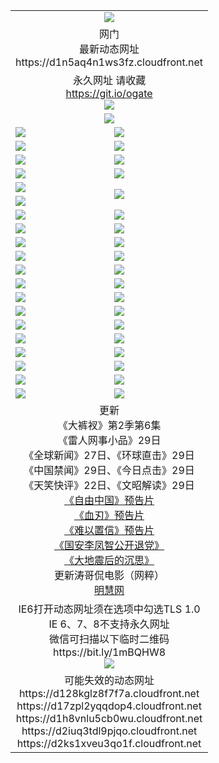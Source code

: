 ﻿<table>
  <tr></tr>
  <tr><td colspan=2 align=center><img src="https://d1n5aq4n1ws3fz.cloudfront.net/Up/oGate.jpg" /></td></tr>
  <tr><td colspan=2 align=center>网门<br>最新动态网址
<br>https://d1n5aq4n1ws3fz.cloudfront.net
    </td>
  </tr>
  <tr>
    <td colspan=2 align=center>永久网址 请收藏<br/><a href="https://git.io/ogate" target="_blank">https://git.io/ogate</a><br/><a href="https://d1n5aq4n1ws3fz.cloudfront.net/Up/0WMGDL2.png" target="_blank"><img src="https://d1n5aq4n1ws3fz.cloudfront.net/Up/0WMGD2.png"/></a></td>
    <!--td align=center>临时网址 微信用<br/><a href="https://bit.ly/1mBQHW8" target="_blank">https://bit.ly/1mBQHW8</a><br/><a href="https://d1n5aq4n1ws3fz.cloudfront.net/Up/0WMGDL3.png" target="_blank"><img src="https://d1n5aq4n1ws3fz.cloudfront.net/Up/0WMGD3.png"/></a></td-->
  </tr>
  <tr>
    <td colspan=2 align=center><a href="https://d1n5aq4n1ws3fz.cloudfront.net/ogUP.aspx?name=0oGate.apk" target="_blank"><img src="https://d1n5aq4n1ws3fz.cloudfront.net/Up/0WMAZ.jpg" /></a></td>
  </tr>
  <tr>
    <td><a href="https://d1n5aq4n1ws3fz.cloudfront.net/ogNice.aspx" target="_blank"><img src="https://d1n5aq4n1ws3fz.cloudfront.net/Up/0WCYY.jpg" /></a></td>
    <td><a href="https://d1n5aq4n1ws3fz.cloudfront.net/onCO.aspx?ob=600%E4%BA%8B%E7%89%A9&op=%E5%A2%9E%E5%88%A0%E6%94%B9&args=WH1~%23%E7%B1%BB%E5%9E%8B6%E6%96%B0%E9%97%BB%7c%23%E7%B1%BB%E5%9E%8B6%E8%AF%84%E8%AE%BA&mode=" target="_blank"><img src="https://d1n5aq4n1ws3fz.cloudfront.net/Up/0WZTT.jpg" /></a></td> 
  </tr>
  <tr>
    <td><a href="https://d1n5aq4n1ws3fz.cloudfront.net/ogDY.aspx" target="_blank"><img src="https://d1n5aq4n1ws3fz.cloudfront.net/Up/0FK.jpg" /></a></td>
    <td><a href="https://d1n5aq4n1ws3fz.cloudfront.net/ogST.aspx" target="_blank"><img src="https://d1n5aq4n1ws3fz.cloudfront.net/Up/0ST.jpg" /></a></td> 
  </tr>
  <tr>
    <!--td rowspan=2><a href="https://d1n5aq4n1ws3fz.cloudfront.net/ogUP.aspx?name=WJ.mp4&count=T:1,480P:1" target="_blank"><img src="https://d1n5aq4n1ws3fz.cloudfront.net/Up/WJ.jpg" /></a></td-->
    <td><a href="https://d1n5aq4n1ws3fz.cloudfront.net/ogUP.aspx?name=11DKC.mp4&count=T:2,2:6,1:16" target="_blank"><img src="https://d1n5aq4n1ws3fz.cloudfront.net/Up/11DKC.jpg" /></a></td> 
    <td><div><a href="https://d1n5aq4n1ws3fz.cloudfront.net/ogUP.aspx?name=LRWS.mp4&count=7B:8,6B:44,5A:10,5B:35,4A:14,4B:19,3A:10,3B:26,2A:16,2B:21,1A:23,1B:29&current=7B:8" target="_blank"><img src="https://d1n5aq4n1ws3fz.cloudfront.net/Up/LRWS.jpg" /></a></td>
   </tr>
  <tr>
    <td><a href="https://d1n5aq4n1ws3fz.cloudfront.net/ogUP.aspx?name=LRSH.mp4&count=W:13,2:10" target="_blank"><img src="https://d1n5aq4n1ws3fz.cloudfront.net/Up/LRSH.jpg" /></a></td>
    <td><a href="https://d1n5aq4n1ws3fz.cloudfront.net/ogUP.aspx?name=BYWXY.mp4" target="_blank"><img src="https://d1n5aq4n1ws3fz.cloudfront.net/Up/BYWXY.jpg" /></a></td>
  </tr>
  <tr>
    <td><a href="https://d1n5aq4n1ws3fz.cloudfront.net/ogUP.aspx?name=JQR.mp4&count=2" target="_blank"><img src="https://d1n5aq4n1ws3fz.cloudfront.net/Up/JQR.jpg" /></a></td>   
    <td rowspan=2><a href="https://d1n5aq4n1ws3fz.cloudfront.net/ogUP.aspx?name=JP.mp4&count=9" target="_blank"><img src="https://d1n5aq4n1ws3fz.cloudfront.net/Up/JP.jpg" /></td>
  </tr>
  <tr>
    <td><a href="https://d1n5aq4n1ws3fz.cloudfront.net/ogUP.aspx?name=WH.mp4" target="_blank"><img src="https://d1n5aq4n1ws3fz.cloudfront.net/Up/WH.jpg" /></a></td>
  </tr>
  <tr>
    <td><a href="https://d1n5aq4n1ws3fz.cloudfront.net/ogUP.aspx?name=SSZJ.mp4&count=SP:6,480P:8" target="_blank"><img src="https://d1n5aq4n1ws3fz.cloudfront.net/Up/SSZJ.jpg" /></a></td>
    <td><a href="https://d1n5aq4n1ws3fz.cloudfront.net/ogUP.aspx?name=ZY.mp4&count=2015:16" target="_blank"><img src="https://d1n5aq4n1ws3fz.cloudfront.net/Up/ZY.jpg" /></a</td>
  </tr>
  <tr>
    <td><a href="https://d1n5aq4n1ws3fz.cloudfront.net/ogUP.aspx?name=XTFY.mp4&count=B:2,A:24" target="_blank"><img src="https://d1n5aq4n1ws3fz.cloudfront.net/Up/XTFY.jpg" /></a></td>
    <td><a href="https://d1n5aq4n1ws3fz.cloudfront.net/ogUP.aspx?name=1XQK.mp4&count=13" target="_blank"><img src="https://d1n5aq4n1ws3fz.cloudfront.net/Up/1XQK.jpg" /></a</td>
  </tr>
  <tr>
    <td><a href="https://d1n5aq4n1ws3fz.cloudfront.net/ogUP.aspx?name=1LYF.mp4&count=2" target="_blank"><img src="https://d1n5aq4n1ws3fz.cloudfront.net/Up/1LYF0.jpg" /></a></td>
    <td><a href="https://d1n5aq4n1ws3fz.cloudfront.net/ogUP.aspx?name=1ZGC.mp4&count=6" target="_blank"><img src="https://d1n5aq4n1ws3fz.cloudfront.net/Up/1ZGC0.jpg" /></a></td>
  </tr>
  <tr>
    <td><a href="https://d1n5aq4n1ws3fz.cloudfront.net/ogUP.aspx?name=1ZKM.mp4&count=3&current=3" target="_blank"><img src="https://d1n5aq4n1ws3fz.cloudfront.net/Up/1ZKM0.jpg" /></a></td>  
    <td><a href="https://d1n5aq4n1ws3fz.cloudfront.net/ogUP.aspx?name=1WWY.mp4&count=6&current=6" target="_blank"><img src="https://d1n5aq4n1ws3fz.cloudfront.net/Up/1WWY0.jpg" /></a></td>
  </tr>
  <tr>
    <td><a href="https://d1n5aq4n1ws3fz.cloudfront.net/ogUP.aspx?name=10JGY.mp4&count=3" target="_blank"><img src="https://d1n5aq4n1ws3fz.cloudfront.net/Up/10JGY0.jpg" /></a></td>
    <td><a href="https://d1n5aq4n1ws3fz.cloudfront.net/ogUP.aspx?name=10CYS.mp4&count=2" target="_blank"><img src="https://d1n5aq4n1ws3fz.cloudfront.net/Up/10CYS0.jpg" /></a></td>
  </tr>
  <tr>
    <td><a href="https://d1n5aq4n1ws3fz.cloudfront.net/ogUP.aspx?name=4SQQ.mp4&count=201602:20,201601:21&current=201602:20" target="_blank"><img src="https://d1n5aq4n1ws3fz.cloudfront.net/Up/4SQQ0.jpg"/></a></td>
    <td><a href="https://d1n5aq4n1ws3fz.cloudfront.net/ogUP.aspx?name=4SHQ.mp4&count=201602:27,201601:28&current=201602:27" target="_blank"><img src="https://d1n5aq4n1ws3fz.cloudfront.net/Up/4SHQ0.jpg"/></a></td>
  </tr>
  <tr>
    <td><a href="https://d1n5aq4n1ws3fz.cloudfront.net/ogUP.aspx?name=4SZG.mp4&count=201602:21,201601:23&current=201602:21" target="_blank"><img src="https://d1n5aq4n1ws3fz.cloudfront.net/Up/4SZG0.jpg"/></a></td>
    <td><a href="https://d1n5aq4n1ws3fz.cloudfront.net/ogUP.aspx?name=4SDJ.mp4&count=201602A:24,201602B:7,201601A:48,201601B:6&current=201602A:24" target="_blank"><img src="https://d1n5aq4n1ws3fz.cloudfront.net/Up/4SDJ0.jpg"/></a></td>
  </tr>
  <tr>
    <td><a href="https://d1n5aq4n1ws3fz.cloudfront.net/ogUP.aspx?name=4CTX.mp4&count=201602:3,201601:4&current=201602:3" target="_blank"><img src="https://d1n5aq4n1ws3fz.cloudfront.net/Up/4CTX0.jpg"/></a></td>
    <td><a href="https://d1n5aq4n1ws3fz.cloudfront.net/ogUP.aspx?name=4CWZ.mp4&count=201602:4,201601:4&current=201602:4" target="_blank"><img src="https://d1n5aq4n1ws3fz.cloudfront.net/Up/4CWZ0.jpg"/></a></td>
  </tr>
  <tr>
    <td><a href="https://d1n5aq4n1ws3fz.cloudfront.net/onUP.aspx?name=https://dwsfx5awq5vcc.cloudfront.net/" target="_blank"><img src="https://d1n5aq4n1ws3fz.cloudfront.net/Up/0DTW.jpg"/></a></td>
    <td><a href="https://d1n5aq4n1ws3fz.cloudfront.net/onUP.aspx?name=https://d240ns8up8earz.cloudfront.net/acenter/" target="_blank"><img src="https://d1n5aq4n1ws3fz.cloudfront.net/Up/0TDW.jpg" /></a></td>
  </tr>
  <tr>
    <td><a href="https://d1n5aq4n1ws3fz.cloudfront.net/onUP.aspx?name=https://d4508d6vomz2p.cloudfront.net/gb/nsc413.htm" target="_blank"><img src="https://d1n5aq4n1ws3fz.cloudfront.net/Up/0DJY.jpg" /></a></td>
    <td><a href="https://d1n5aq4n1ws3fz.cloudfront.net/onUP.aspx?name=https://d3bxwq7vzudb5l.cloudfront.net/xtr/gb/prog204.html" target="_blank"><img src="https://d1n5aq4n1ws3fz.cloudfront.net/Up/0XTR.jpg" /></a></td>
  </tr>
  <tr>
    <td><a href="https://d1n5aq4n1ws3fz.cloudfront.net/onUP.aspx?name=https://d3aj00iefsmfgc.cloudfront.net/" target="_blank"><img src="https://d1n5aq4n1ws3fz.cloudfront.net/Up/0MHW.jpg" /></a></td>
    <td><a href="https://d1n5aq4n1ws3fz.cloudfront.net/onUP.aspx?name=https://d1lcj91uv80klr.cloudfront.net/" target="_blank"><img src="https://d1n5aq4n1ws3fz.cloudfront.net/Up/0ZJW.jpg" /></a></td>
  </tr>
  <tr>
    <td><a href="https://d1n5aq4n1ws3fz.cloudfront.net/ogUP.aspx?name=0FG.zip" target="_blank"><img src="https://d1n5aq4n1ws3fz.cloudfront.net/Up/0FG.jpg" /></a></td>
    <td><a href="https://d1n5aq4n1ws3fz.cloudfront.net/ogUP.aspx?name=0FGA.apk" target="_blank"><img src="https://d1n5aq4n1ws3fz.cloudfront.net/Up/0FGA.jpg" /></a></td>
  </tr>
  <tr>
    <td><a href="https://d1n5aq4n1ws3fz.cloudfront.net/ogUP.aspx?name=0U.zip" target="_blank"><img src="https://d1n5aq4n1ws3fz.cloudfront.net/Up/0U.jpg" /></a></td>
    <td><a href="https://d1n5aq4n1ws3fz.cloudfront.net/ogUP.aspx?name=0UA.apk" target="_blank"><img src="https://d1n5aq4n1ws3fz.cloudfront.net/Up/0UA.jpg" /></a></td>
  </tr>
  <tr>
    <td><a href="https://d1n5aq4n1ws3fz.cloudfront.net/ogUP.aspx?name=0iPPOTV.zip" target="_blank"><img src="https://d1n5aq4n1ws3fz.cloudfront.net/Up/0iPPOTV.jpg" /></a></td>
    <td><a href="https://d1n5aq4n1ws3fz.cloudfront.net/ogUP.aspx?name=0iNTD.apk" target="_blank"><img src="https://d1n5aq4n1ws3fz.cloudfront.net/Up/0iNTD.jpg" /></a></td>
  </tr>
  <tr>
    <td colspan=2 align=center>更新<br>
      《大裤衩》第2季第6集<br>
      《雷人网事小品》29日<br>
      《全球新闻》27日、《环球直击》29日<br>
      《中国禁闻》29日、《今日点击》29日<br>
      《天笑快评》22日、《文昭解读》29日<br>
      <a href="https://d1n5aq4n1ws3fz.cloudfront.net/ogUP.aspx?name=11ZYZG0.mp4" target="_blank">《自由中国》预告片</a><br>
      <a href="https://d1n5aq4n1ws3fz.cloudfront.net/ogUP.aspx?name=11XR.mp4" target="_blank">《血刃》预告片</a><br>
      <a href="https://d1n5aq4n1ws3fz.cloudfront.net/ogUP.aspx?name=11NYZX.mp4&count=2" target="_blank">《难以置信》预告片</a><br>
      <a href="https://d1n5aq4n1ws3fz.cloudfront.net/ogUP.aspx?name=4LFZ.mp4" target="_blank">《国安李凤智公开退党》</a><br>
      <a href="https://d1n5aq4n1ws3fz.cloudfront.net/ogUP.aspx?name=4DDZHDCS.mp4" target="_blank">《大地震后的沉思》</a><br>
      更新涛哥侃电影（网粹）<br>
      <a href="https://d1n5aq4n1ws3fz.cloudfront.net/onUP.aspx?name=https://www.minghui.org/" target="_blank">明慧网</a></td>
    </td>
  </tr>
  <tr>
    <td colspan=2 align=center>IE6打开动态网址须在选项中勾选TLS 1.0<br/>IE 6、7、8不支持永久网址<br/>
      微信可扫描以下临时二维码<br/>https://bit.ly/1mBQHW8<br/><a href="https://d1n5aq4n1ws3fz.cloudfront.net/Up/0WMGDL3.png" target="_blank"><img src="https://d1n5aq4n1ws3fz.cloudfront.net/Up/0WMGD3.png"/></a><br>
  </tr>
  <tr>
    <td colspan=2 align=center>可能失效的动态网址
<br>https://d128kglz8f7f7a.cloudfront.net
<br>https://d17zpl2yqqdop4.cloudfront.net
<br>https://d1h8vnlu5cb0wu.cloudfront.net
<br>https://d2iuq3tdl9pjqo.cloudfront.net
<br>https://d2ks1xveu3qo1f.cloudfront.net
    </td>
  </tr>
</table>
